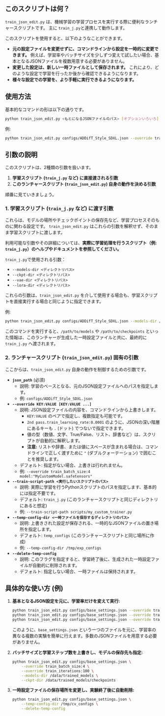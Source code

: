 ## このスクリプトは何？

`train_json_edit.py` は、機械学習の学習プロセスを実行する際に便利なランチャースクリプトです。
主に `train_j.py`と連携して動作します。

このスクリプトを使用すると、以下のようなことができます。

- **元の設定ファイルを変更せずに、コマンドラインから設定を一時的に変更できます。**
  例えば、学習率やバッチサイズを少しずつ変えて試したい場合、基本となるJSONファイルを複数用意する必要がありません。
- **変更した設定は、新しい一時ファイルとして保存されます。**
  これにより、どのような設定で学習を行ったか後から確認できるようになります。
- **様々な設定での学習を、より手軽に実行できるようになります。**

## 使用方法

基本的なコマンドの形は以下の通りです。

``` bash
python train_json_edit.py <もとになるJSONファイルのパス> [オプションいろいろ]
```

例:

``` bash
python train_json_edit.py configs/ADDifT_Style_SDXL.json --override train_learning_rate:0.0001
```

## 引数の説明

このスクリプトは、2種類の引数を扱います。

1.  **学習スクリプト (`train_j.py` など) に直接渡される引数**
2.  **このランチャースクリプト (`train_json_edit.py`) 自身の動作を決める引数**

順番に見ていきましょう。

### 1. 学習スクリプト (`train_j.py` など) に渡す引数

これらは、モデルの場所やチェックポイントの保存先など、学習プロセスそのものに関わる設定です。
`train_json_edit.py` はこれらの引数を解釈せず、そのまま学習スクリプトに渡します。

利用可能な引数やその詳細については、**実際に学習処理を行うスクリプト（例: `train_j.py`）のヘルプやドキュメントを参照してください。**

`train_j.py`で使用される引数：

- `--models-dir <ディレクトリパス>`
- `--ckpt-dir <ディレクトリパス>`
- `--vae-dir <ディレクトリパス>`
- `--lora-dir <ディレクトリパス>`

これらの引数は、`train_json_edit.py` を介して使用する場合も、学習スクリプトを直接実行する場合と同じように指定できます。

例:

``` bash
python train_json_edit.py configs/ADDifT_Style_SDXL.json --models-dir /path/to/models --ckpt-dir /path/to/checkpoints
```

このコマンドを実行すると、`/path/to/models` や `/path/to/checkpoints` といった情報は、このランチャーが生成した一時設定ファイルと共に、最終的に `train_j.py` へ渡されます。

### 2. ランチャースクリプト (`train_json_edit.py`) 固有の引数

ここからは、`train_json_edit.py` 自身の動作を制御するための引数です。

- **`json_path`** (必須)
  - 説明: 学習のベースとなる、元のJSON設定ファイルへのパスを指定します。
  - 例: `configs/ADDifT_Style_SDXL.json`
- **`--override KEY:VALUE [KEY:VALUE ...]`**
  - 説明: JSON設定ファイルの内容を、コマンドラインから上書きします。
    - `KEY:VALUE` のペアで指定し、複数指定も可能です。
    - `2nd pass.train_learning_rate:0.0001` のように、JSONの深い階層にあるキーも `.` (ドット) でつないで指定できます。
    - 値の型（数値、文字、True/False、リスト、辞書など）は、スクリプトが自動的に解釈します。
    - **注意:** リストや辞書、または値にスペースが含まれる場合は、コマンドラインで正しく渡すために `"` (ダブルクォーテーション) で囲むことを推奨します。
  - デフォルト: 指定がない場合、上書きは行われません。
  - 例: `--override train_batch_size:4 model:"MyCustomModel.safetensors"`
- **`--train-script-path <実行したいスクリプトのパス>`**
  - 説明: 実際に学習を行うPythonスクリプトのパスを指定します、基本的には指定不要です。
  - デフォルト: `train_j.py` (このランチャースクリプトと同じディレクトリにあると想定)
  - 例: `--train-script-path scripts/my_custom_trainer.py`
- **`--temp-config-dir <一時ファイルを保存するディレクトリのパス>`**
  - 説明: 上書きされた設定が保存される、一時的なJSONファイルの置き場所を指定します。
  - デフォルト: `temp_configs` (このランチャースクリプトと同じ場所に作成)
  - 例: `--temp-config-dir /tmp/exp_configs`
- **`--delete-temp-config`**
  - 説明: このフラグを指定すると、学習終了後に、生成された一時設定ファイルが自動的に削除されます。
  - デフォルト: 指定しない場合、一時ファイルは保持されます。

## 具体的な使い方 (例)

1.  **基本となるJSON設定を元に、学習率だけを変えて実行:**

    ``` bash
    python train_json_edit.py configs/base_settings.json --override train_learning_rate:0.0001
    python train_json_edit.py configs/base_settings.json --override train_learning_rate:0.00005
    python train_json_edit.py configs/base_settings.json --override train_learning_rate:0.00001
    ```

    このように、`base_settings.json` という一つのファイルを元に、学習率の異なる複数の実験を簡単に行えます。多数のJSONファイルを用意する必要がありません。

2.  **バッチサイズと学習ステップ数を上書きし、モデルの保存先も指定:**

    ``` bash
    python train_json_edit.py configs/base_settings.json \
        --override train_batch_size:4 \
        --override train_iterations:100 \
        --models-dir /data/trained_models \
        --ckpt-dir /data/trained_models/checkpoints
    ```

3.  **一時設定ファイルの保存場所を変更し、実験終了後に自動削除:**

    ``` bash
    python train_json_edit.py configs/base_settings.json \
        --temp-config-dir /tmp/cv_configs \
        --delete-temp-config
    ```
